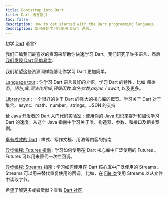 ```yaml
---
title: Bootstrap into Dart
title: Dart 语言指引
toc: false
description: How to get started with the Dart programming language.
description: 如何开始学习和使用 Dart 语言。
---
```


初学 [Dart]({{site.dart-site}}) 语言?

我们汇编我们最喜欢的资源来帮助你快速学习 Dart。我们研究了许多语言，然后[我们发现 Dart 简单易学](/docs/resources/faq#why-did-flutter-choose-to-use-dart).

我们希望这些资源同样能够让你学习 Dart 更加简单。


[Language tour]({{site.dart-site}}/guides/language/language-tour)
: 你学习 Dart 语言最好的介绍。学习 Dart 的特性，比如 _强类型_，_闭包_,_库_,_词法作用域_,_顶级函数_,_命名参数_,_async / await_, 以及更多。

[Library tour]({{site.dart-site}}/guides/libraries/library-tour)
: 一个很好的关于 Dart 的强大的核心库的概览。学习关于 Dart 对于 集合、async、math、number，strings，JSON 的支持

[给 Java 开发者的 Dart 入门代码实验室]({{site.codelabs}}/codelabs/from-java-to-dart)
: 使用你的 Java 知识来提升和加快学习 Dart 的速度。从这个 Java 指南中学习关于类、构造器、参数、和接口及相关案例。


[卓有成效的 Dart]({{site.dart-site}}/guides/language/effective-dart)
: 样式、写作文档、用法等内容的指南

[异步编程: Futures 指南]({{site.dart-site}}/tutorials/language/futures)
: 学习如何使用在 Dart 核心库中广泛使用的 Futures 。Futures 可以用来替代一次性回调。


[异步编程: Streams 指南]({{site.dart-site}}/docs/tutorials/streams)
: 学习如何使用在 Dart 核心库中广泛使用的 Streams 。Streams 可以用来替代重复使用的回调。比如，在 [File 类]({{site.api}}/flutter/dart-io/File-class.html)使用 Streams 以从文件中读取字节。


希望了解更多或者贡献？查看 [Dart 社区]({{site.dart-site}}/community).
